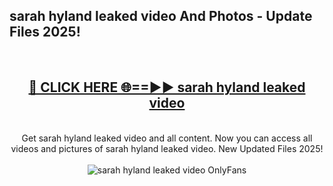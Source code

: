 <h2>sarah hyland leaked video And Photos - Update Files 2025!</h2>
<br>
<div align="center">
<h2><a href="https://betterlinks.top/A2PfLJ" rel="nofollow">🔴 CLICK HERE 🌐==►► sarah hyland leaked video</a></h2>
<br>
Get sarah hyland leaked video and all content. Now you can access all videos and pictures of sarah hyland leaked video. New Updated Files 2025!
<br>
<br>
<a href="https://betterlinks.top/A2PfLJ" rel="nofollow" data-target="animated-image.originalLink"><img src="https://i.imgur.com/dJHk4Zq.gif" alt="sarah hyland leaked video OnlyFans" style="max-width: 100%; display: inline-block;" data-target="animated-image.originalImage"></a>
</div>
<br>